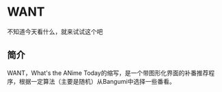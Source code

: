 # WANT
不知道今天看什么，就来试试这个吧

## 简介
WANT，What's the ANime Today的缩写，是一个带图形化界面的补番推荐程序，根据一定算法（主要是随机）从Bangumi中选择一些番看。
